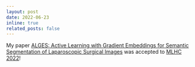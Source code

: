 ```yaml
---
layout: post
date: 2022-06-23 
inline: true
related_posts: false
---
```


My paper <u>ALGES: Active Learning with Gradient Embeddings for Semantic Segmentation of Laparoscopic Surgical Images</u> was accepted to <a href="https://www.mlforhc.org/2022-accepted-papers">MLHC 2022</a>!  

